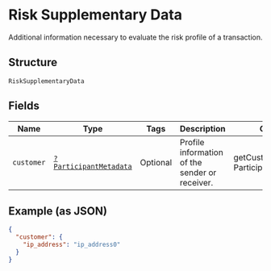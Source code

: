 
# Risk Supplementary Data

Additional information necessary to evaluate the risk profile of a transaction.

## Structure

`RiskSupplementaryData`

## Fields

| Name | Type | Tags | Description | Getter | Setter |
|  --- | --- | --- | --- | --- | --- |
| `customer` | [`?ParticipantMetadata`](../../doc/models/participant-metadata.md) | Optional | Profile information of the sender or receiver. | getCustomer(): ?ParticipantMetadata | setCustomer(?ParticipantMetadata customer): void |

## Example (as JSON)

```json
{
  "customer": {
    "ip_address": "ip_address0"
  }
}
```

